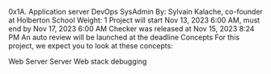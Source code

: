 0x1A. Application server
DevOps
SysAdmin
 By: Sylvain Kalache, co-founder at Holberton School
 Weight: 1
 Project will start Nov 13, 2023 6:00 AM, must end by Nov 17, 2023 6:00 AM
 Checker was released at Nov 15, 2023 8:24 PM
 An auto review will be launched at the deadline
Concepts
For this project, we expect you to look at these concepts:

Web Server
Server
Web stack debugging

